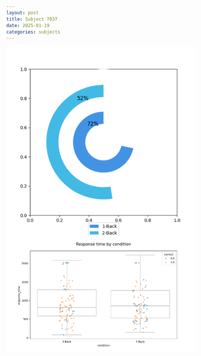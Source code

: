 ```yaml
---
layout: post
title: Subject 7037
date: 2025-01-19
categories: subjects
---
```


![](data/7037/run-2/7037_accuracy_by_condition.png)
![](data/7037/run-2/7037_response_time_by_condition.png)
